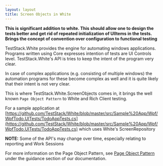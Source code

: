 ```yaml
---
layout: layout
title: Screen Objects in White
---
```


**This is significant addition to white. This should allow one to design the tests better and get rid of repeated initialization of UIItems in the tests. Brings the concept of convention over configuration to functional testing**

TestStack.White provides the engine for automating windows applications. Programs written using Core expresses intention of tests are UI Controls level. TestStack.White's API is tries to keep the intent of the program very clear. 

In case of complex applications (e.g. consisting of multiple windows) the automation programs for these become complex as well and it is quite likely that their intent is not very clear.

This is where TestStack.White.ScreenObjects comes in, it brings the well known `Page Object Pattern` to White and Rich Client testing. 

For a sample application at [https://github.com/TestStack/White/blob/master/src/Sample%20App/Wpf/WpfTodo.UITests/TodoAppTests.cs](https://github.com/TestStack/White/blob/master/src/Sample%20App/Wpf/WpfTodo.UITests/TodoAppTests.cs) which uses White's ScreenRepository

**NOTE:** Some of the API's may change over time, especially relating to reporting and Work Sessions

For more information on the Page Object Pattern, see [Page Object Pattern](/Guidance/PageObjectPattern.html) under the guidance section of our documentation.